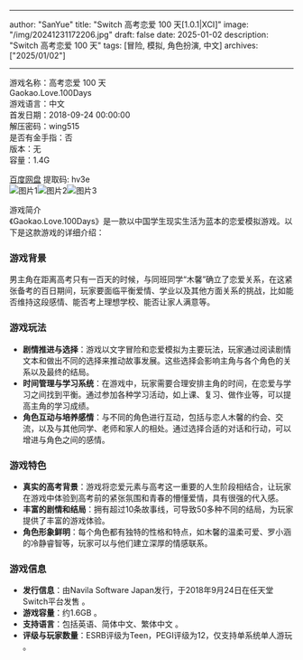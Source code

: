 
---
author: "SanYue"
title: "Switch 高考恋爱 100 天[1.0.1|XCI]"
image: "/img/20241231172206.jpg"
draft: false
date: 2025-01-02
description: "Switch 高考恋爱 100 天"
tags: [冒险, 模拟, 角色扮演, 中文]
archives: ["2025/01/02"]

---

游戏名称：高考恋爱 100 天   
Gaokao.Love.100Days    
游戏语言：中文  
首发日期：2018-09-24 00:00:00  
解压密码：wing515  
是否有金手指：否  
版本：无   
容量：1.4G

[百度网盘](https://pan.baidu.com/s/1Cy-cAm7SobNM9YL-cULnXA) 提取码: hv3e  
![图片1](/img/18a029.jpg)![图片2](/img/5ff895.jpg)![图片3](/img/b9d859.jpg)  

游戏简介  
《Gaokao.Love.100Days》是一款以中国学生现实生活为蓝本的恋爱模拟游戏。以下是这款游戏的详细介绍：

### 游戏背景
男主角在距离高考只有一百天的时候，与同班同学“木馨”确立了恋爱关系，在这紧张备考的百日期间，玩家要面临平衡爱情、学业以及其他方面关系的挑战，比如能否维持这段感情、能否考上理想学校、能否让家人满意等。

### 游戏玩法
- **剧情推进与选择**：游戏以文字冒险和恋爱模拟为主要玩法，玩家通过阅读剧情文本和做出不同的选择来推动故事发展。这些选择会影响主角与各个角色的关系以及最终的结局。
- **时间管理与学习系统**：在游戏中，玩家需要合理安排主角的时间，在恋爱与学习之间找到平衡。通过参加各种学习活动，如上课、复习、做作业等，可以提高主角的学习成绩。
- **角色互动与培养感情**：与不同的角色进行互动，包括与恋人木馨的约会、交流，以及与其他同学、老师和家人的相处。通过选择合适的对话和行动，可以增进与角色之间的感情。

### 游戏特色
- **真实的高考背景**：游戏将恋爱元素与高考这一重要的人生阶段相结合，让玩家在游戏中体验到高考前的紧张氛围和青春的懵懂爱情，具有很强的代入感。
- **丰富的剧情和结局**：拥有超过10条故事线，可导致50多种不同的结局，为玩家提供了丰富的游戏体验。
- **角色形象鲜明**：每个角色都有独特的性格和特点，如木馨的温柔可爱、罗小涵的冷静睿智等，玩家可以与他们建立深厚的情感联系。

### 游戏信息
- **发行信息**：由Navila Software Japan发行，于2018年9月24日在任天堂Switch平台发售 。
- **游戏容量**：约1.6GB 。
- **支持语言**：包括英语、简体中文、繁体中文 。
- **评级与玩家数量**：ESRB评级为Teen，PEGI评级为12，仅支持单系统单人游玩 。
